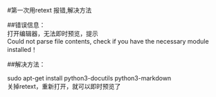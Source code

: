 #第一次用retext 报错,解决方法
 
##错误信息：  
打开编辑器，无法即时预览，提示  
Could not parse file contents, check if you have the necessary module installed！  

##解决方法：

sudo apt-get install python3-docutils python3-markdown  
关掉retext，重新打开，就可以即时预览了